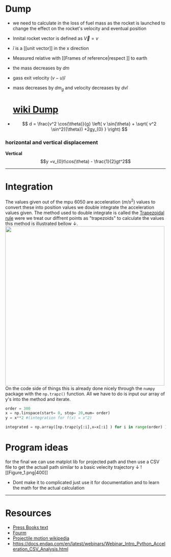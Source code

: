 # Dump

- we need to calculate in the loss of fuel mass as the rocket is launched to change the effect on the rocket's velocity and eventual position

- Innital rocket vector is defined as $\vec{V} = v$
- $\hat{i}$ is a [[unit vector]] in the x direction
- Measured relative with [[Frames of reference|respect ]] to earth
- the mass decreases by $dm$
- gass exit velocity $(v-u)\hat i$
- mass decreases by $dm_g$  and velocity decreases by $dv\hat i$ 

 
 

  # [wiki Dump](https://en.wikipedia.org/wiki/Projectile_motion)
-  $$ d = \frac{v^2 \cos(\theta)}{g} \left( v \sin{\theta} +  \sqrt{ v^2 \sin^2({\theta}) +2gy_{0} } \right) $$
### horizontal and vertical displacement 

**Vertical**
$$y =v_{0}t\cos(\theta) - \frac{1}{2}gt^2$$ 
  


---
# Integration
The values given out of the mpu 6050 are acceleration ($m/s^2$) values to convert these into position values we double integrate the acceleration values given. The method used to double integrate is called  the [Trapezoidal rule](https://en.wikipedia.org/wiki/Trapezoidal_rule#Example) were we treat our diffrent points as "trapezoids" to calculate the values this method is illustrated bellow $\downarrow$.
<img src = "https://upload.wikimedia.org/wikipedia/commons/1/10/WikiTrap.gif" width =500>
On the code side of things this is already done nicely through the `numpy` package with the `np.trapz()` function. All we have to do is input our array of y's into the method and iterate.

```python
order = 300
x = np.linspace(start= 0, stop= 20,num= order)
y = x**2 #(integration for f(x) = x^2)

integrated = np.array([np.trapz(y[:i],x=x[:i] ) for i in range(order) ])  


```



# Program ideas
for the final we can use matplot lib for projected path and then use a CSV file to get the actuall path similar to a basic velecity trajectory $\downarrow$
![[Figure_1.png|400]]


- Dont make it to complicated just use it for documentation and to learn the math for the actual calculation

---

# Resources
- <a href="https://pressbooks.online.ucf.edu/osuniversityphysics/chapter/9-7-rocket-propulsion/#:~:text=mim).-,%CE%94%20v%20%3D%20u%20ln%20(%20m%20i%20m%20)%20.,m0%20down%20to%20m.">Press Books text</a>
- [Fourm](https://www.physicsforums.com/threads/how-to-calculate-the-trajectory-of-a-mortar-round.293783/)
- [Projectile motion wikipedia](https://en.wikipedia.org/wiki/Projectile_motion#Trajectory_of_a_projectile_with_air_resistance)
- https://docs.endaq.com/en/latest/webinars/Webinar_Intro_Python_Acceleration_CSV_Analysis.html
